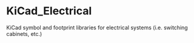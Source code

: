 # KiCad_Electrical
KiCad symbol and footprint libraries for electrical systems (i.e. switching cabinets, etc.)
